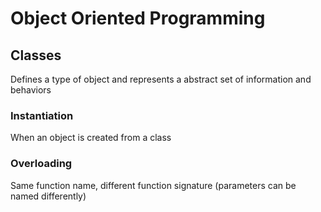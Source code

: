 # Object Oriented Programming

## Classes

Defines a type of object and represents a abstract set of information and behaviors

### Instantiation

When an object is created from a class

### Overloading

Same function name, different function signature (parameters can be named differently)